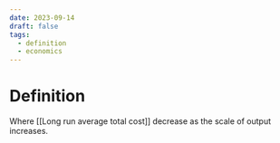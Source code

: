```yaml
---
date: 2023-09-14
draft: false
tags:
  - definition
  - economics
---
```

# Definition

Where [[Long run average total cost]] decrease as the scale of output increases.